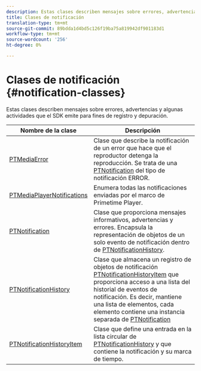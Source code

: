 ```yaml
---
description: Estas clases describen mensajes sobre errores, advertencias y algunas actividades que el SDK emite para fines de registro y depuración.
title: Clases de notificación
translation-type: tm+mt
source-git-commit: 89bdda1d4bd5c126f19ba75a819942df901183d1
workflow-type: tm+mt
source-wordcount: '256'
ht-degree: 0%

---
```



# Clases de notificación {#notification-classes}

Estas clases describen mensajes sobre errores, advertencias y algunas actividades que el SDK emite para fines de registro y depuración.

| **Nombre de la clase** | **Descripción** |
|---|---|
| [PTMediaError](https://help.adobe.com/en_US/primetime/api/psdk/appledoc/Classes/PTMediaError.html) | Clase que describe la notificación de un error que hace que el reproductor detenga la reproducción. Se trata de una [PTNotification](https://help.adobe.com/en_US/primetime/api/psdk/appledoc/Classes/PTNotification.html) del tipo de notificación ERROR. |
| [PTMediaPlayerNotifications](https://help.adobe.com/en_US/primetime/api/psdk/appledoc/Classes/PTMediaPlayerNotifications.html) | Enumera todas las notificaciones enviadas por el marco de Primetime Player. |
| [PTNotification](https://help.adobe.com/en_US/primetime/api/psdk/appledoc/Classes/PTNotification.html) | Clase que proporciona mensajes informativos, advertencias y errores. Encapsula la representación de objetos de un solo evento de notificación dentro de [PTNotificationHistory](https://help.adobe.com/en_US/primetime/api/psdk/appledoc/Classes/PTNotificationHistory.html). |
| [PTNotificationHistory](https://help.adobe.com/en_US/primetime/api/psdk/appledoc/Classes/PTNotificationHistory.html) | Clase que almacena un registro de objetos de notificación [PTNotificationHistoryItem](https://help.adobe.com/en_US/primetime/api/psdk/appledoc/Classes/PTNotificationHistoryItem.html) que proporciona acceso a una lista del historial de eventos de notificación. Es decir, mantiene una lista de elementos, cada elemento contiene una instancia separada de [PTNotification](https://help.adobe.com/en_US/primetime/api/psdk/appledoc/Classes/PTNotification.html) |
| [PTNotificationHistoryItem](https://help.adobe.com/en_US/primetime/api/psdk/appledoc/Classes/PTNotificationHistoryItem.html) | Clase que define una entrada en la lista circular de [PTNotificationHistory](https://help.adobe.com/en_US/primetime/api/psdk/appledoc/Classes/PTNotificationHistory.html) y que contiene la notificación y su marca de tiempo. |


